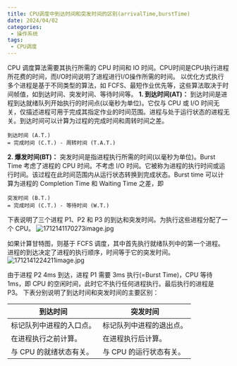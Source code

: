 ```yaml
---
title: CPU调度中到达时间和突发时间的区别(arrivalTime,burstTime)
date: 2024/04/02
categories:
 - 操作系统
tags:
 - CPU调度
---
```


CPU 调度算法需要其执行所需的 CPU 时间和 IO 时间。CPU时间是CPU执行进程所花费的时间，而I/O时间说明了进程进行I/O操作所需的时间。
以优化方式执行多个进程是基于不同类型的算法，如 FCFS、最短作业优先等，这些算法取决于时间帧值，如到达时间、突发时间、等待时间等。
**1. 到达时间(AT)：**
到达时间是进程到达就绪队列开始执行的时间点(以毫秒为单位)。它仅与 CPU 或 I/O 时间无关，仅描述进程可用于完成其指定作业的时间范围。进程与处于运行状态的进程无关。到达时间可以计算为过程的完成时间和周转时间之差。
```
到达时间 (A.T.)
= 完成时间 (C.T.) - 周转时间 (T.A.T.)
```
**2. 爆发时间(BT)：**
突发时间是指进程执行所需的时间(以毫秒为单位)。Burst Time 考虑了进程的 CPU 时间。不考虑 I/O 时间。它被称为进程的执行时间或运行时间。该过程在此时间范围内从运行状态转换到完成状态。Burst time 可以计算为进程的 Completion Time 和 Waiting Time 之差，即
```
突发时间 (B.T.)
= 完成时间 (C.T.) - 等待时间 (W.T.)
```
下表说明了三个进程 P1、P2 和 P3 的到达和突发时间。为执行这些进程分配了一个 CPU。
![1712141170273image.jpg](https://fastly.jsdelivr.net/gh/JaikenWong/Drawing-Bed@main/images/1712141170273image.jpg)

如果计算甘特图，则基于 FCFS 调度，其中首先执行就绪队列中的第一个进程。进程的到达决定了进程的执行顺序，时间等于它的突发时间。
![1712141224211image.jpg](https://fastly.jsdelivr.net/gh/JaikenWong/Drawing-Bed@main/images/1712141224211image.jpg)

由于进程 P2 4ms 到达，进程 P1 需要 3ms 执行(=Burst Time)，CPU 等待 1ms，即 CPU 的空闲时间，此时它不执行任何进程执行。最后执行的进程是 P3。
下表分别说明了到达时间和突发时间的主要区别：

| 到达时间 | 突发时间 |
| --- | --- |
| 标记队列中进程的入口点。 | 标记队列中进程的退出点。 |
| 在进程执行之前计算。 | 在进程执行后计算。 |
| 与 CPU 的就绪状态有关。 | 与 CPU 的运行状态有关。 |

